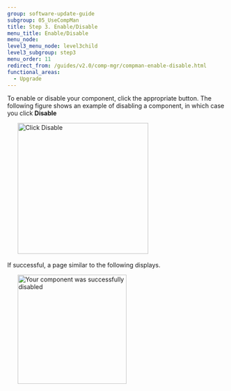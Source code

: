 ```yaml
---
group: software-update-guide
subgroup: 05_UseCompMan
title: Step 3. Enable/Disable
menu_title: Enable/Disable
menu_node:
level3_menu_node: level3child
level3_subgroup: step3
menu_order: 11
redirect_from: /guides/v2.0/comp-mgr/compman-enable-disable.html
functional_areas:
  - Upgrade
---
```


To enable or disable your component, click the appropriate button. The following figure shows an example of disabling a component, in which case you click **Disable**

&nbsp;&nbsp;&nbsp;&nbsp;&nbsp;&nbsp;<img src="{{ site.baseurl }}/common/images/cman_actions_disable.png" width="300px" alt="Click Disable">

If successful, a page similar to the following displays.

&nbsp;&nbsp;&nbsp;&nbsp;&nbsp;&nbsp;<img src="{{ site.baseurl }}/common/images/cman_disable_success.png" width="250px" alt="Your component was successfully disabled">
